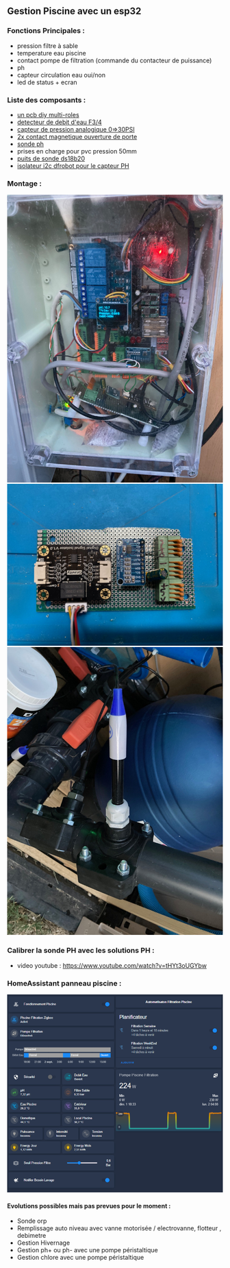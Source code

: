 ## Gestion Piscine avec un esp32  

### Fonctions Principales :      
 
 - pression filtre à sable
 - temperature eau piscine
 - contact pompe de filtration (commande du contacteur de puissance)
 - ph
 - capteur circulation eau oui/non
 - led de status + ecran

### Liste des composants :

- [un pcb diy multi-roles](https://github.com/NicoDupont/PCB/tree/main/multi-role)
- [detecteur de debit d'eau F3/4](https://www.amazon.fr/dp/B0B3RL9H4V?psc=1&ref=ppx_yo2ov_dt_b_product_details)
- [capteur de pression analogique 0=>30PSI](https://www.amazon.fr/Capteur-Pression-Walfront-0-5-4-5V-Transmetteur/dp/B07KJXNCJ3/ref=sr_1_1_sspa?__mk_fr_FR=%C3%85M%C3%85%C5%BD%C3%95%C3%91&crid=1KLC8P4V7IX1C&keywords=pression+0-30psi&qid=1686149428&s=hi&sprefix=pression+0-30psi%2Cdiy%2C120&sr=1-1-spons&sp_csd=d2lkZ2V0TmFtZT1zcF9hdGY&psc=1&smid=A2ITG3U79VPZKX)
- [2x contact magnetique ouverture de porte](https://www.amazon.fr/gp/product/B00PZMG980/ref=ppx_yo_dt_b_search_asin_title?ie=UTF8&psc=1)
- [sonde ph](https://www.aliexpress.com/item/32995322213.html?spm=a2g0o.order_list.order_list_main.66.58601802quQO2y)
- prises en charge pour pvc pression 50mm
- [puits de sonde ds18b20](https://www.amazon.fr/dp/B07DXFWV6B?psc=1&ref=ppx_yo2ov_dt_b_product_details)
- [isolateur i2c dfrobot pour le capteur PH](https://www.dfrobot.com/product-1778.html) 

### Montage :

![boitier](https://github.com/NicoDupont/esp_gestion_piscine/blob/main/img/elec1.jpg?raw=true)
![isolateur+ads1115](https://github.com/NicoDupont/esp_gestion_piscine/blob/main/img/isolateur.jpg?raw=true)
![isolateur+ads1115](https://github.com/NicoDupont/esp_gestion_piscine/blob/main/img/ph.jpg?raw=true)

### Calibrer la sonde PH avec les solutions PH :

 - video youtube : https://www.youtube.com/watch?v=tHYt3oUGYbw

### HomeAssistant panneau piscine :

![links](https://github.com/NicoDupont/esp_gestion_piscine/blob/main/img/ha.png?raw=true)

#### Evolutions possibles mais pas prevues pour le moment :  
 - Sonde orp
 - Remplissage auto niveau avec vanne motorisée / electrovanne, flotteur  , debimetre
 - Gestion Hivernage
 - Gestion ph+ ou ph- avec une pompe péristaltique
 - Gestion chlore avec une pompe péristaltique
